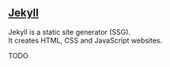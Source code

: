 ## [Jekyll](https://jekyllrb.com/)

Jekyll is a static site generator (SSG).  
It creates HTML, CSS and JavaScript websites.  

TODO
